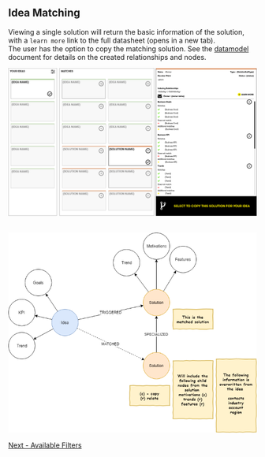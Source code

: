 ## Idea Matching

Viewing a single solution will return the basic information of the solution, with a `learn more` link to the full datasheet (opens in a new tab).<br>
The user has the option to copy the matching solution.  See the [datamodel](../datamodel.md) document for details on the created relationships and nodes.<br>

![](images/4.png)<br>
<br>

![](../images/SolutionReuse.png)

[Next - Available Filters](5.md)